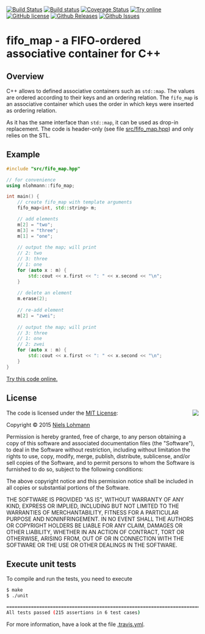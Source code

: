 [![Build Status](https://travis-ci.org/nlohmann/fifo_map.svg?branch=master)](https://travis-ci.org/nlohmann/fifo_map)
[![Build status](https://ci.appveyor.com/api/projects/status/ilx8h73gq2gcfbmf?svg=true)](https://ci.appveyor.com/project/nlohmann/fifo-map)
[![Coverage Status](https://img.shields.io/coveralls/nlohmann/fifo_map.svg)](https://coveralls.io/r/nlohmann/fifo_map)
[![Try online](https://img.shields.io/badge/try-online-blue.svg)](http://melpon.org/wandbox/permlink/l2f2Qxhq95qVKRgE)
[![GitHub license](https://img.shields.io/badge/license-MIT-blue.svg)](https://raw.githubusercontent.com/nlohmann/fifo_map/master/LICENSE.MIT)
[![Github Releases](https://img.shields.io/github/release/nlohmann/fifo_map.svg)](https://github.com/nlohmann/fifo_map/releases)
[![Github Issues](https://img.shields.io/github/issues/nlohmann/fifo_map.svg)](http://github.com/nlohmann/fifo_map/issues)

# fifo_map - a FIFO-ordered associative container for C++

## Overview

C++ allows to defined associative containers such as `std::map`. The values are ordered according to their keys and an ordering relation. The `fifo_map` is an associative container which uses the order in which keys were inserted as ordering relation.

As it has the same interface than `std::map`, it can be used as drop-in replacement. The code is header-only (see file [src/fifo_map.hpp](https://github.com/nlohmann/fifo_map/blob/master/src/fifo_map.hpp)) and only relies on the STL.

## Example

```cpp
#include "src/fifo_map.hpp"

// for convenience
using nlohmann::fifo_map;

int main() {
    // create fifo_map with template arguments
    fifo_map<int, std::string> m;

    // add elements
    m[2] = "two";
    m[3] = "three";
    m[1] = "one";
    
    // output the map; will print
    // 2: two
    // 3: three
    // 1: one
    for (auto x : m) {
        std::cout << x.first << ": " << x.second << "\n";
    }
    
    // delete an element
    m.erase(2);
    
    // re-add element
    m[2] = "zwei";
    
    // output the map; will print
    // 3: three
    // 1: one
    // 2: zwei
    for (auto x : m) {
        std::cout << x.first << ": " << x.second << "\n";
    }
}
```

[Try this code online.](http://melpon.org/wandbox/permlink/l2f2Qxhq95qVKRgE)

## License

<img align="right" src="http://opensource.org/trademarks/opensource/OSI-Approved-License-100x137.png">

The code is licensed under the [MIT License](http://opensource.org/licenses/MIT):

Copyright &copy; 2015 [Niels Lohmann](http://nlohmann.me)

Permission is hereby granted, free of charge, to any person obtaining a copy of this software and associated documentation files (the "Software"), to deal in the Software without restriction, including without limitation the rights to use, copy, modify, merge, publish, distribute, sublicense, and/or sell copies of the Software, and to permit persons to whom the Software is furnished to do so, subject to the following conditions:

The above copyright notice and this permission notice shall be included in all copies or substantial portions of the Software.

THE SOFTWARE IS PROVIDED "AS IS", WITHOUT WARRANTY OF ANY KIND, EXPRESS OR IMPLIED, INCLUDING BUT NOT LIMITED TO THE WARRANTIES OF MERCHANTABILITY, FITNESS FOR A PARTICULAR PURPOSE AND NONINFRINGEMENT. IN NO EVENT SHALL THE AUTHORS OR COPYRIGHT HOLDERS BE LIABLE FOR ANY CLAIM, DAMAGES OR OTHER LIABILITY, WHETHER IN AN ACTION OF CONTRACT, TORT OR OTHERWISE, ARISING FROM, OUT OF OR IN CONNECTION WITH THE SOFTWARE OR THE USE OR OTHER DEALINGS IN THE SOFTWARE.

## Execute unit tests

To compile and run the tests, you need to execute

```sh
$ make
$ ./unit

===============================================================================
All tests passed (215 assertions in 6 test cases)
```

For more information, have a look at the file [.travis.yml](https://github.com/nlohmann/fifo_map/blob/master/.travis.yml).
